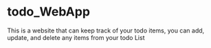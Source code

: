 # todo_WebApp
This is a website that can keep track of your todo items, you can add, update, and delete any items from your todo List
